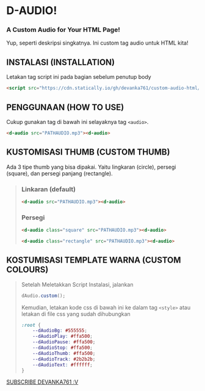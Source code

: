 # D-AUDIO!
### A Custom Audio for Your HTML Page!
Yup, seperti deskripsi singkatnya. Ini custom tag audio untuk HTML kita!
## INSTALASI (INSTALLATION)
Letakan tag script ini pada bagian sebelum penutup body
```html
<script src="https://cdn.statically.io/gh/devanka761/custom-audio-html/main/dAudio.js"></script>
```
## PENGGUNAAN (HOW TO USE)
Cukup gunakan tag di bawah ini selayaknya tag ```<audio>```.
```html
<d-audio src="PATHAUDIO.mp3"><d-audio>
```
## KUSTOMISASI THUMB (CUSTOM THUMB)
Ada 3 tipe thumb yang bisa dipakai. Yaitu lingkaran (circle), persegi (square), dan persegi panjang (rectangle).
> ### Linkaran (default)
> ```html
> <d-audio src="PATHAUDIO.mp3"><d-audio>
> ```
> ### Persegi
> ```html
> <d-audio class="square" src="PATHAUDIO.mp3"><d-audio>
> ```
> ```html
> <d-audio class="rectangle" src="PATHAUDIO.mp3"><d-audio>
> ```
## KOSTUMISASI TEMPLATE WARNA (CUSTOM COLOURS)
> Setelah Meletakkan Script Instalasi, jalankan
> ```javascript
> dAudio.custom();
> ```
> Kemudian, letakan kode css di bawah ini ke dalam tag ```<style>``` atau letakan di file css yang sudah dihubungkan
> ```css
> :root {
>     --dAudioBg: #555555;
>     --dAudioPlay: #ffa500;
>     --dAudioPause: #ffa500;
>     --dAudioStop: #ffa500;
>     --dAudioThumb: #ffa500;
>     --dAudioTrack: #2b2b2b;
>     --dAudioText: #ffffff;
> }
[SUBSCRIBE DEVANKA761 :V](https://www.youtube.com/c/RG761)